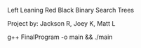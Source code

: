 Left Leaning Red Black Binary Search Trees

Project by:
Jackson R, Joey K, Matt L

g++ FinalProgram -o main && ./main
